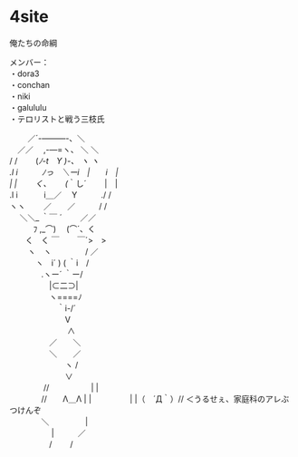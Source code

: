 # 4site
俺たちの命綱

メンバー：  
	・dora3  
	・conchan  
	・niki  
	・galululu  
	・テロリストと戦う三枝氏  
  
　　 ／´-―――-、＼  
　／／　 ,-―=ヽ、 ＼ ＼  
 / /　　 (_ﾉ-t　Y )-、 ヽ ヽ  
.l i　　　ﾉっ　＼ーi　|　　i　|  
| |　　 く、　　 (_｀し´　　 |　|  
.l i　　　 i＿／　 Y　　　./ /  
 ヽヽ　　 ／　　／　　　/ /  
　 ＼＼_ ｀￣ ´　　 ／／  
　　　ﾌ ,_⌒)　 (⌒´、く  
　　く　く ￣　　 ￣´>　>  
　　 ヽ　ヽ　　　　 / ／  
　　　 ヽ　i´ ) ( ｀i　/  
　　　　.ヽー´ ｀ー/  
　　　　　|⊂二⊃|  
　　　　　ヽ====ﾉ  
　　　　　　｀i-/´  
　　　　　　　V  
　　　　　　　 ∧  
　　　　　／　　＼  
　　　　　＼　　／  
　　　　　　　ヽ /  
　　　　　　　∨  
　　　　 //　 　　　　| |  
　　　　//　　Λ＿Λ | |  
　　　　| |（　´Д｀）// ＜うるせぇ、家庭科のアレぶつけんぞ  
　　　　＼　　　 　 |  
　　　　　 |　　　／  
　　　　　/ 　　/  
